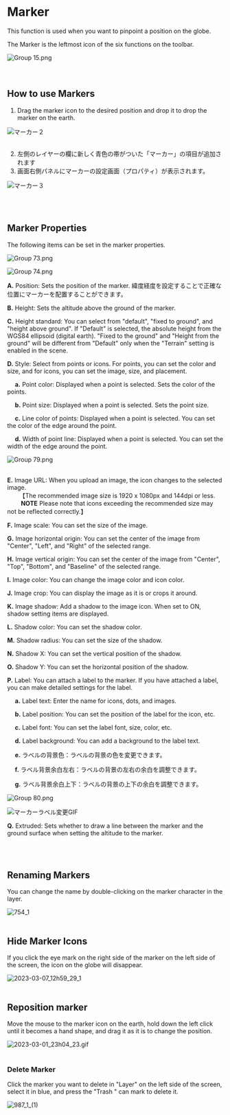 # Marker

This function is used when you want to pinpoint a position on the globe.

The Marker is the leftmost icon of the six functions on the toolbar.

![Group 15.png](%E3%83%9E%E3%83%BC%E3%82%AB%E3%83%BC%20c5fb75b768c942d8bce61ca463a96cef/Group_15.png)
<br>
<br>
<br>

## How to use Markers


1. Drag the marker icon to the desired position and drop it to drop the marker on the earth.

![マーカー２](https://github.com/CS-eukarya/User-Manual-Japanese-/assets/154571156/720d671e-18a2-4ae3-b97e-402e7eaab329)
<br>
<br>

2. 左側のレイヤーの欄に新しく青色の帯がついた「マーカー」の項目が追加されます
3. 画面右側パネルにマーカーの設定画面（プロパティ）が表示されます。

![マーカー３](https://github.com/CS-eukarya/User-Manual-Japanese-/assets/154571156/0bb2844a-49f1-4b0c-9b1e-409f8b3252f3)

<br>
<br>

## Marker Properties

The following items can be set in the marker properties.

![Group 73.png](%E3%83%9E%E3%83%BC%E3%82%AB%E3%83%BC%20c5fb75b768c942d8bce61ca463a96cef/Group_73.png)

![Group 74.png](%E3%83%9E%E3%83%BC%E3%82%AB%E3%83%BC%20c5fb75b768c942d8bce61ca463a96cef/Group_74.png)


**A.** Position: Sets the position of the marker. 緯度経度を設定することで正確な位置にマーカーを配置することができます。

**B.** Height: Sets the altitude above the ground of the marker.

**C.** Height standard: You can select from "default", "fixed to ground", and "height above ground". If "Default" is selected, the absolute height from the WGS84 ellipsoid (digital earth). "Fixed to the ground" and "Height from the ground" will be different from "Default" only when the "Terrain" setting is enabled in the scene.

**D.** Style: Select from points or icons. For points, you can set the color and size, and for icons, you can set the image, size, and placement.

&emsp; **a.** Point color: Displayed when a point is selected. Sets the color of the points.

&emsp; **b.** Point size: Displayed when a point is selected. Sets the point size.

&emsp; **c.** Line color of points: Displayed when a point is selected. You can set the color of the edge around the point.

&emsp; **d.** Width of point line: Displayed when a point is selected. You can set the width of the edge around the point.

![Group 79.png](%E3%83%9E%E3%83%BC%E3%82%AB%E3%83%BC%20c5fb75b768c942d8bce61ca463a96cef/Group_79.png)
<br>
<br>


**E.** Image URL: When you upload an image, the icon changes to the selected image.<br>
&emsp;&emsp;【The recommended image size is 1920 x 1080px and 144dpi or less. <br>
&emsp;&emsp; **NOTE** Please note that icons exceeding the recommended size may not be reflected correctly.】

**F.** Image scale: You can set the size of the image.

**G.** Image horizontal origin: You can set the center of the image from "Center", "Left", and "Right" of the selected range.

**H.** Image vertical origin: You can set the center of the image from "Center", "Top", "Bottom", and "Baseline" of the selected range.

**I.** Image color: You can change the image color and icon color.

**J.** Image crop: You can display the image as it is or crops it around.

**K.** Image shadow: Add a shadow to the image icon. When set to ON, shadow setting items are displayed.

**L.** Shadow color: You can set the shadow color.

**M.** Shadow radius: You can set the size of the shadow.

**N.** Shadow X: You can set the vertical position of the shadow.

**O.** Shadow Y: You can set the horizontal position of the shadow.

**P.** Label: You can attach a label to the marker. If you have attached a label, you can make detailed settings for the label. 

&emsp; **a.** Label text: Enter the name for icons, dots, and images.

&emsp; **b.** Label position: You can set the position of the label for the icon, etc.

&emsp; **c.** Label font: You can set the label font, size, color, etc.

&emsp; **d.** Label background: You can add a background to the label text.

&emsp; **e.** ラベルの背景色：ラベルの背景の色を変更できます。

&emsp; **f.** ラベル背景余白左右：ラベルの背景の左右の余白を調整できます。

&emsp; **g.** ラベル背景余白上下：ラベルの背景の上下の余白を調整できます。

![Group 80.png](%E3%83%9E%E3%83%BC%E3%82%AB%E3%83%BC%20c5fb75b768c942d8bce61ca463a96cef/Group_80.png)

![マーカーラベル変更GIF](https://github.com/CS-eukarya/User-Manual-Japanese-/assets/154571156/f91fd44d-173d-4329-9150-656b18443946)



**Q.** Extruded: Sets whether to draw a line between the marker and the ground surface when setting the altitude to the marker.

<br>
<br>


## Renaming Markers

You can change the name by double-clicking on the marker character in the layer.

![754_1](https://github.com/CS-eukarya/User-Manual-English-/assets/154571156/e0423538-0a8a-4a43-ae3b-9e8739bfec59)
<br>
<br>

## Hide Marker Icons

If you click the eye mark on the right side of the marker on the left side of the screen, the icon on the globe will disappear.

![2023-03-07_12h59_29_1](https://github.com/CS-eukarya/User-Manual-English-/assets/154571156/0cd0d995-0c52-4fa6-89a5-889d63406a0c)
<br>
<br>

## Reposition marker

Move the mouse to the marker icon on the earth, hold down the left click until it becomes a hand shape, and drag it as it is to change the position.

![2023-03-01_23h04_23.gif](%E3%83%9E%E3%83%BC%E3%82%AB%E3%83%BC%20c5fb75b768c942d8bce61ca463a96cef/2023-03-01_23h04_23.gif)
<br>
<br>

### Delete Marker

Click the marker you want to delete in "Layer" on the left side of the screen, select it in blue, and press the "Trash " can mark to delete it.

![987_1_(1)](https://github.com/CS-eukarya/User-Manual-English-/assets/154571156/6b980642-5f3e-478e-b70d-7784367b323e)
<br>
<br>
<br>
